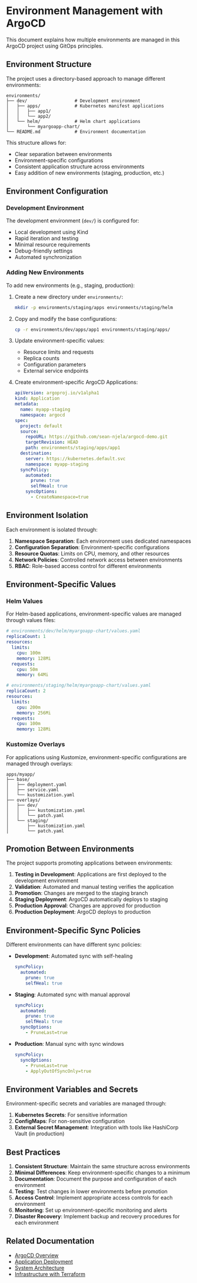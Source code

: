 # Environment Management with ArgoCD

This document explains how multiple environments are managed in this ArgoCD project using GitOps principles.

## Environment Structure

The project uses a directory-based approach to manage different environments:

```
environments/
├── dev/                  # Development environment
│   ├── apps/             # Kubernetes manifest applications
│   │   ├── app1/
│   │   └── app2/
│   └── helm/             # Helm chart applications
│       └── myargoapp-chart/
└── README.md             # Environment documentation
```

This structure allows for:
- Clear separation between environments
- Environment-specific configurations
- Consistent application structure across environments
- Easy addition of new environments (staging, production, etc.)

## Environment Configuration

### Development Environment

The development environment (`dev/`) is configured for:

- Local development using Kind
- Rapid iteration and testing
- Minimal resource requirements
- Debug-friendly settings
- Automated synchronization

### Adding New Environments

To add new environments (e.g., staging, production):

1. Create a new directory under `environments/`:
   ```bash
   mkdir -p environments/staging/apps environments/staging/helm
   ```

2. Copy and modify the base configurations:
   ```bash
   cp -r environments/dev/apps/app1 environments/staging/apps/
   ```

3. Update environment-specific values:
   - Resource limits and requests
   - Replica counts
   - Configuration parameters
   - External service endpoints

4. Create environment-specific ArgoCD Applications:
   ```yaml
   apiVersion: argoproj.io/v1alpha1
   kind: Application
   metadata:
     name: myapp-staging
     namespace: argocd
   spec:
     project: default
     source:
       repoURL: https://github.com/sean-njela/argocd-demo.git
       targetRevision: HEAD
       path: environments/staging/apps/app1
     destination:
       server: https://kubernetes.default.svc
       namespace: myapp-staging
     syncPolicy:
       automated:
         prune: true
         selfHeal: true
       syncOptions:
         - CreateNamespace=true
   ```

## Environment Isolation

Each environment is isolated through:

1. **Namespace Separation**: Each environment uses dedicated namespaces
2. **Configuration Separation**: Environment-specific configurations
3. **Resource Quotas**: Limits on CPU, memory, and other resources
4. **Network Policies**: Controlled network access between environments
5. **RBAC**: Role-based access control for different environments

## Environment-Specific Values

### Helm Values

For Helm-based applications, environment-specific values are managed through values files:

```yaml
# environments/dev/helm/myargoapp-chart/values.yaml
replicaCount: 1
resources:
  limits:
    cpu: 100m
    memory: 128Mi
  requests:
    cpu: 50m
    memory: 64Mi
```

```yaml
# environments/staging/helm/myargoapp-chart/values.yaml
replicaCount: 2
resources:
  limits:
    cpu: 200m
    memory: 256Mi
  requests:
    cpu: 100m
    memory: 128Mi
```

### Kustomize Overlays

For applications using Kustomize, environment-specific configurations are managed through overlays:

```
apps/myapp/
├── base/
│   ├── deployment.yaml
│   ├── service.yaml
│   └── kustomization.yaml
├── overlays/
│   ├── dev/
│   │   ├── kustomization.yaml
│   │   └── patch.yaml
│   └── staging/
│       ├── kustomization.yaml
│       └── patch.yaml
```

## Promotion Between Environments

The project supports promoting applications between environments:

1. **Testing in Development**: Applications are first deployed to the development environment
2. **Validation**: Automated and manual testing verifies the application
3. **Promotion**: Changes are merged to the staging branch
4. **Staging Deployment**: ArgoCD automatically deploys to staging
5. **Production Approval**: Changes are approved for production
6. **Production Deployment**: ArgoCD deploys to production

## Environment-Specific Sync Policies

Different environments can have different sync policies:

- **Development**: Automated sync with self-healing
  ```yaml
  syncPolicy:
    automated:
      prune: true
      selfHeal: true
  ```

- **Staging**: Automated sync with manual approval
  ```yaml
  syncPolicy:
    automated:
      prune: true
      selfHeal: true
    syncOptions:
      - PruneLast=true
  ```

- **Production**: Manual sync with sync windows
  ```yaml
  syncPolicy:
    syncOptions:
      - PruneLast=true
      - ApplyOutOfSyncOnly=true
  ```

## Environment Variables and Secrets

Environment-specific secrets and variables are managed through:

1. **Kubernetes Secrets**: For sensitive information
2. **ConfigMaps**: For non-sensitive configuration
3. **External Secret Management**: Integration with tools like HashiCorp Vault (in production)

## Best Practices

1. **Consistent Structure**: Maintain the same structure across environments
2. **Minimal Differences**: Keep environment-specific changes to a minimum
3. **Documentation**: Document the purpose and configuration of each environment
4. **Testing**: Test changes in lower environments before promotion
5. **Access Control**: Implement appropriate access controls for each environment
6. **Monitoring**: Set up environment-specific monitoring and alerts
7. **Disaster Recovery**: Implement backup and recovery procedures for each environment

## Related Documentation

- [ArgoCD Overview](overview.md)
- [Application Deployment](applications.md)
- [System Architecture](../architecture/overview.md)
- [Infrastructure with Terraform](../infrastructure/terraform.md)
